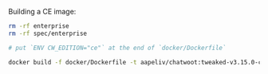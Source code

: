Building a CE image:

```sh
rm -rf enterprise
rm -rf spec/enterprise

# put `ENV CW_EDITION="ce"` at the end of `docker/Dockerfile`

docker build -f docker/Dockerfile -t aapeliv/chatwoot:tweaked-v3.15.0-ce .
```
